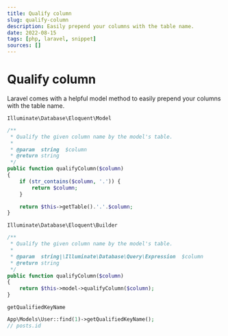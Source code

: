 ```yaml
---
title: Qualify column
slug: qualify-column
description: Easily prepend your columns with the table name.
date: 2022-08-15
tags: [php, laravel, snippet]
sources: []
---
```


# Qualify column

Laravel comes with a helpful model method to easily prepend your columns with the table name.

`Illuminate\Database\Eloquent\Model`

```php
/**
 * Qualify the given column name by the model's table.
 *
 * @param  string  $column
 * @return string
 */
public function qualifyColumn($column)
{
    if (str_contains($column, '.')) {
        return $column;
    }

    return $this->getTable().'.'.$column;
}
```

`Illuminate\Database\Eloquent\Builder`

```php
/**
 * Qualify the given column name by the model's table.
 *
 * @param  string|\Illuminate\Database\Query\Expression  $column
 * @return string
 */
public function qualifyColumn($column)
{
    return $this->model->qualifyColumn($column);
}
```

`getQualifiedKeyName`
```php
App\Models\User::find(1)->getQualifiedKeyName();
// posts.id
```